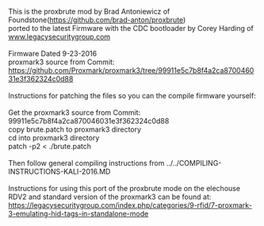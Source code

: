 This is the proxbrute mod by Brad Antoniewicz of Foundstone(https://github.com/brad-anton/proxbrute)<br>
ported to the latest Firmware with the CDC bootloader by Corey Harding of www.legacysecuritygroup.com<br>
<br>
Firmware Dated 9-23-2016<br>
proxmark3 source from Commit: https://github.com/Proxmark/proxmark3/tree/99911e5c7b8f4a2ca870046031e3f362324c0d88<br>
<br>
Instructions for patching the files so you can the compile firmware yourself:<br>
<br>
Get the proxmark3 source from Commit: 99911e5c7b8f4a2ca870046031e3f362324c0d88<br>
copy brute.patch to proxmark3 directory<br>
cd into proxmark3 directory<br>
patch -p2 < ./brute.patch<br>
<br>
Then follow general compiling instructions from ../../COMPILING-INSTRUCTIONS-KALI-2016.MD<br>
<br>
Instructions for using this port of the proxbrute mode on the elechouse RDV2 and standard version of the proxmark3 can be found at:<br>
https://legacysecuritygroup.com/index.php/categories/9-rfid/7-proxmark-3-emulating-hid-tags-in-standalone-mode